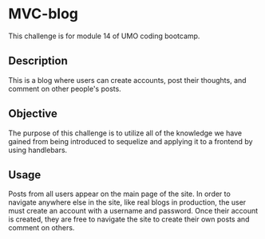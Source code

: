 # MVC-blog

This challenge is for module 14 of UMO coding bootcamp.

## Description

This is a blog where users can create accounts, post their thoughts, and comment on other people's posts.

## Objective

The purpose of this challenge is to utilize all of the knowledge we have gained from being introduced to sequelize and applying it to a frontend by using handlebars.

## Usage

Posts from all users appear on the main page of the site. In order to navigate anywhere else in the site, like real blogs in production, the user must create an account with a username and password. Once their account is created, they are free to navigate the site to create their own posts and comment on others.
